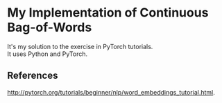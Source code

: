 # My Implementation of Continuous Bag-of-Words
It's my solution to the exercise in PyTorch tutorials.  
It uses Python and PyTorch.  

## References
http://pytorch.org/tutorials/beginner/nlp/word_embeddings_tutorial.html.
